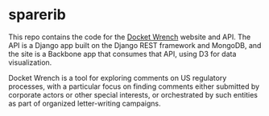 # sparerib

This repo contains the code for the [Docket Wrench](http://docketwrench.sunlightfoundation.com/) website and API. The API is a Django app built on the Django REST framework and MongoDB, and the site is a Backbone app that consumes that API, using D3 for data visualization.

Docket Wrench is a tool for exploring comments on US regulatory processes, with a particular focus on finding comments either submitted by corporate actors or other special interests, or orchestrated by such entities as part of organized letter-writing campaigns.